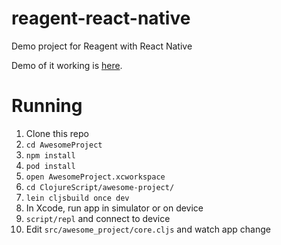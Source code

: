 # reagent-react-native

Demo project for Reagent with React Native

Demo of it working is [here](https://youtu.be/4txql-1VXJk).

# Running

1. Clone this repo
2. `cd AwesomeProject`
2. `npm install`
3. `pod install`
4. `open AwesomeProject.xcworkspace`
5. `cd ClojureScript/awesome-project/`
6. `lein cljsbuild once dev`
7. In Xcode, run app in simulator or on device
8. `script/repl` and connect to device
9. Edit `src/awesome_project/core.cljs` and watch app change
